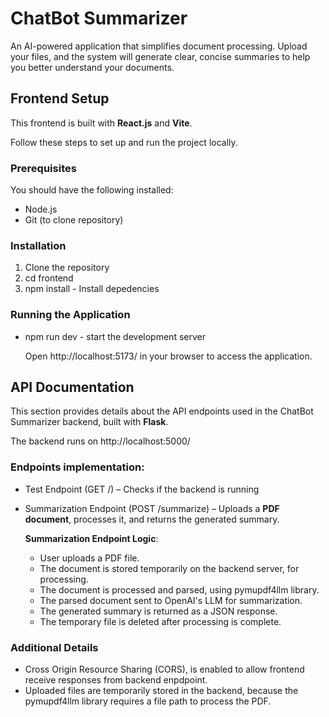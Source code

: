 # ChatBot Summarizer

An AI-powered application that simplifies document processing. Upload your files, and the system will generate clear, concise summaries to help you better understand your documents.

## Frontend Setup
This frontend is built with **React.js** and **Vite**.

Follow these steps to set up and run the project locally.

### Prerequisites
You should have the following installed:
- Node.js
- Git (to clone repository)

### Installation
1) Clone the repository
2) cd frontend
3) npm install - Install depedencies

### Running the Application
- npm run dev - start the development server 

  Open http://localhost:5173/ in your browser to access the application.

## API Documentation

This section provides details about the API endpoints used in the ChatBot Summarizer backend, built with **Flask**.

The backend runs on http://localhost:5000/

### Endpoints implementation:
- Test Endpoint (GET /) – Checks if the backend is running
- Summarization Endpoint (POST /summarize) – Uploads a **PDF document**, processes it, and returns the generated summary.

  **Summarization Endpoint Logic**:
  - User uploads a PDF file.
  - The document is stored temporarily on the backend server, for processing.
  - The document is processed and parsed, using pymupdf4llm library.
  - The parsed document sent to OpenAI's LLM for summarization.
  - The generated summary is returned as a JSON response.
  - The temporary file is deleted after processing is complete.
 
### Additional Details
- Cross Origin Resource Sharing (CORS), is enabled to allow frontend receive responses from backend enpdpoint.
- Uploaded files are temporarily stored in the backend, because the pymupdf4llm library requires a file path to process the PDF.






